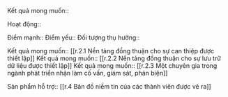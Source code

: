 

Kết quả mong muốn::

Hoạt động::

Điểm mạnh::
Điểm yếu::
Đối tượng thụ hưởng::

Kết quả mong muốn:: [[r.2.1 Nền tảng đồng thuận cho sự can thiệp được thiết lập]]
Kết quả mong muốn:: [[r.2.2 Nền tảng đồng thuận cho sự lưu trữ dữ liệu được thiết lập]]
Kết quả mong muốn:: [[r.2.3 Một chuyên gia trong ngành phát triển nhận làm cố vấn, giám sát, phản biện]]

Sản phẩm hỗ trợ:: [[r.4 Bản đồ niềm tin của các thành viên được vẽ ra]]

